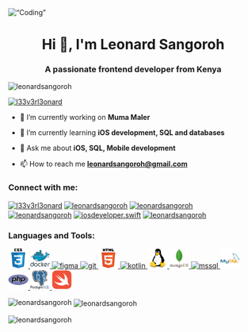 <img align = “right” alt = “Coding” width = “400” src = “https://github.com/leonardsangoroh/leonardsangoroh/blob/main/header.png”>

<h1 align="center">Hi 👋, I'm Leonard Sangoroh</h1>
<h3 align="center">A passionate frontend developer from Kenya</h3>



<p align="left"> <img src="https://komarev.com/ghpvc/?username=leonardsangoroh&label=Profile%20views&color=0e75b6&style=flat" alt="leonardsangoroh" /> </p>

<p align="left"> <a href="https://twitter.com/l33v3rl3onard" target="blank"><img src="https://img.shields.io/twitter/follow/l33v3rl3onard?logo=twitter&style=for-the-badge" alt="l33v3rl3onard" /></a> </p>

- 🔭 I’m currently working on **Muma Maler**

- 🌱 I’m currently learning **iOS development, SQL and databases**

- 💬 Ask me about **iOS, SQL, Mobile development**

- 📫 How to reach me **leonardsangoroh@gmail.com**

<h3 align="left">Connect with me:</h3>
<p align="left">
<a href="https://twitter.com/l33v3rl3onard" target="blank"><img align="center" src="https://raw.githubusercontent.com/rahuldkjain/github-profile-readme-generator/master/src/images/icons/Social/twitter.svg" alt="l33v3rl3onard" height="30" width="40" /></a>
<a href="https://linkedin.com/in/leonardsangoroh" target="blank"><img align="center" src="https://raw.githubusercontent.com/rahuldkjain/github-profile-readme-generator/master/src/images/icons/Social/linked-in-alt.svg" alt="leonardsangoroh" height="30" width="40" /></a>
<a href="https://stackoverflow.com/users/leonardsangoroh" target="blank"><img align="center" src="https://raw.githubusercontent.com/rahuldkjain/github-profile-readme-generator/master/src/images/icons/Social/stack-overflow.svg" alt="leonardsangoroh" height="30" width="40" /></a>
<a href="https://kaggle.com/leonardsangoroh" target="blank"><img align="center" src="https://raw.githubusercontent.com/rahuldkjain/github-profile-readme-generator/master/src/images/icons/Social/kaggle.svg" alt="leonardsangoroh" height="30" width="40" /></a>
<a href="https://instagram.com/iosdeveloper.swift" target="blank"><img align="center" src="https://raw.githubusercontent.com/rahuldkjain/github-profile-readme-generator/master/src/images/icons/Social/instagram.svg" alt="iosdeveloper.swift" height="30" width="40" /></a>
<a href="https://www.leetcode.com/leonardsangoroh" target="blank"><img align="center" src="https://raw.githubusercontent.com/rahuldkjain/github-profile-readme-generator/master/src/images/icons/Social/leet-code.svg" alt="leonardsangoroh" height="30" width="40" /></a>
</p>

<h3 align="left">Languages and Tools:</h3>
<p align="left"> <a href="https://www.w3schools.com/css/" target="_blank" rel="noreferrer"> <img src="https://raw.githubusercontent.com/devicons/devicon/master/icons/css3/css3-original-wordmark.svg" alt="css3" width="40" height="40"/> </a> <a href="https://www.docker.com/" target="_blank" rel="noreferrer"> <img src="https://raw.githubusercontent.com/devicons/devicon/master/icons/docker/docker-original-wordmark.svg" alt="docker" width="40" height="40"/> </a> <a href="https://www.figma.com/" target="_blank" rel="noreferrer"> <img src="https://www.vectorlogo.zone/logos/figma/figma-icon.svg" alt="figma" width="40" height="40"/> </a> <a href="https://git-scm.com/" target="_blank" rel="noreferrer"> <img src="https://www.vectorlogo.zone/logos/git-scm/git-scm-icon.svg" alt="git" width="40" height="40"/> </a> <a href="https://www.w3.org/html/" target="_blank" rel="noreferrer"> <img src="https://raw.githubusercontent.com/devicons/devicon/master/icons/html5/html5-original-wordmark.svg" alt="html5" width="40" height="40"/> </a> <a href="https://kotlinlang.org" target="_blank" rel="noreferrer"> <img src="https://www.vectorlogo.zone/logos/kotlinlang/kotlinlang-icon.svg" alt="kotlin" width="40" height="40"/> </a> <a href="https://www.linux.org/" target="_blank" rel="noreferrer"> <img src="https://raw.githubusercontent.com/devicons/devicon/master/icons/linux/linux-original.svg" alt="linux" width="40" height="40"/> </a> <a href="https://www.mongodb.com/" target="_blank" rel="noreferrer"> <img src="https://raw.githubusercontent.com/devicons/devicon/master/icons/mongodb/mongodb-original-wordmark.svg" alt="mongodb" width="40" height="40"/> </a> <a href="https://www.microsoft.com/en-us/sql-server" target="_blank" rel="noreferrer"> <img src="https://www.svgrepo.com/show/303229/microsoft-sql-server-logo.svg" alt="mssql" width="40" height="40"/> </a> <a href="https://www.mysql.com/" target="_blank" rel="noreferrer"> <img src="https://raw.githubusercontent.com/devicons/devicon/master/icons/mysql/mysql-original-wordmark.svg" alt="mysql" width="40" height="40"/> </a> <a href="https://www.php.net" target="_blank" rel="noreferrer"> <img src="https://raw.githubusercontent.com/devicons/devicon/master/icons/php/php-original.svg" alt="php" width="40" height="40"/> </a> <a href="https://www.postgresql.org" target="_blank" rel="noreferrer"> <img src="https://raw.githubusercontent.com/devicons/devicon/master/icons/postgresql/postgresql-original-wordmark.svg" alt="postgresql" width="40" height="40"/> </a> <a href="https://developer.apple.com/swift/" target="_blank" rel="noreferrer"> <img src="https://raw.githubusercontent.com/devicons/devicon/master/icons/swift/swift-original.svg" alt="swift" width="40" height="40"/> </a> </p>

<p><img align="left" src="https://github-readme-stats.vercel.app/api/top-langs?username=leonardsangoroh&show_icons=true&locale=en&layout=compact" alt="leonardsangoroh" /></p>

<p>&nbsp;<img align="center" src="https://github-readme-stats.vercel.app/api?username=leonardsangoroh&show_icons=true&locale=en" alt="leonardsangoroh" /></p>

<p><img align="center" src="https://github-readme-streak-stats.herokuapp.com/?user=leonardsangoroh&" alt="leonardsangoroh" /></p>
